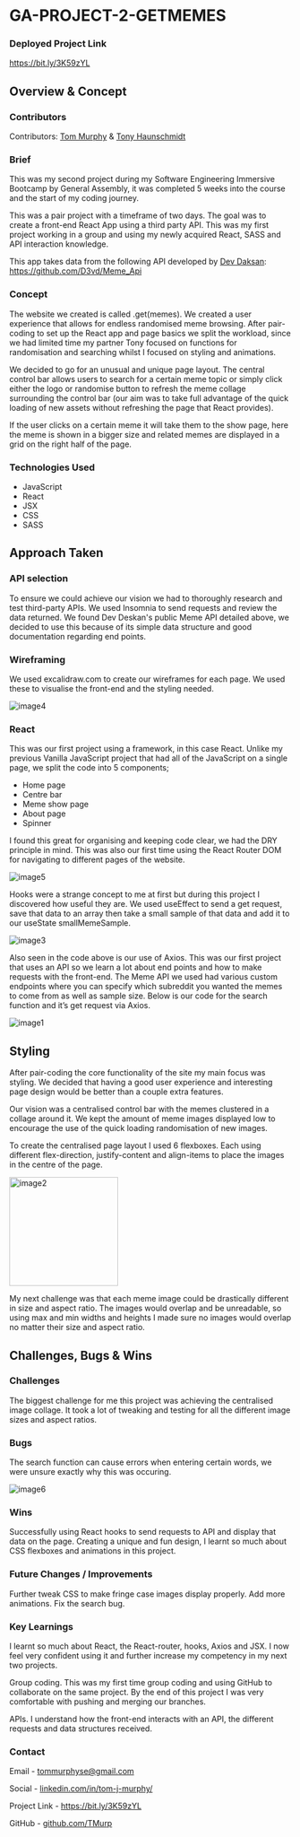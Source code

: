 # GA-PROJECT-2-GETMEMES

### Deployed Project Link

https://bit.ly/3K59zYL

## Overview & Concept

### Contributors

Contributors: [Tom Murphy]([github.com/TMurp) & [Tony Haunschmidt](https://github.com/tonyhaunschmidt)

### Brief

This was my second project during my Software Engineering Immersive Bootcamp by General Assembly, it was completed 5 weeks into the course and the start of my coding journey.

This was a pair project with a timeframe of two days. The goal was to create a front-end React App using a third party API. This was my first project working in a group and using my newly acquired React, SASS and API interaction knowledge.

This app takes data from the following API developed by [Dev Daksan](https://github.com/D3vd): https://github.com/D3vd/Meme_Api

### Concept

The website we created is called .get(memes). We created a user experience that allows for endless randomised meme browsing. After pair-coding to set up the React app and page basics we split the workload, since we had limited time my partner Tony focused on functions for randomisation and searching whilst I focused on styling and animations.

We decided to go for an unusual and unique page layout. The central control bar allows users to search for a certain meme topic or simply click either the logo or randomise button to refresh the meme collage surrounding the control bar (our aim was to take full advantage of the quick loading of new assets without refreshing the page that React provides). 

If the user clicks on a certain meme it will take them to the show page, here the meme is shown in a bigger size and related memes are displayed in a grid on the right half of the page.

### Technologies Used

- JavaScript
- React
- JSX
- CSS
- SASS

## Approach Taken

### API selection

To ensure we could achieve our vision we had to thoroughly research and test third-party APIs. We used Insomnia to send requests and review the data returned.
We found Dev Deskan's public Meme API detailed above, we decided to use this because of its simple data structure and good documentation regarding end points.

### Wireframing

We used excalidraw.com to create our wireframes for each page. We used these to visualise the front-end and the styling needed.

![image4](https://user-images.githubusercontent.com/94997077/163825024-6d6cac4c-9a43-496e-ac61-a416b79e45cb.png)

### React

This was our first project using a framework, in this case React. Unlike my previous Vanilla JavaScript project that had all of the JavaScript on a single page, we split the code into 5 components;

- Home page
- Centre bar
- Meme show page
- About page
- Spinner

I found this great for organising and keeping code clear, we had the DRY principle in mind.
This was also our first time using the React Router DOM for navigating to different pages of the website. 

![image5](https://user-images.githubusercontent.com/94997077/163825173-97dc8774-a150-46c5-86cd-006426cc5af8.png)

Hooks were a strange concept to me at first but during this project I discovered how useful they are. We used useEffect to send a get request, save that data to an array then take a small sample of that data and add it to our useState smallMemeSample.

![image3](https://user-images.githubusercontent.com/94997077/163825207-7fb331ae-d023-4ecc-b81e-a27be777beb8.png)

Also seen in the code above is our use of Axios. This was our first project that uses an API so we learn a lot about end points and how to make requests with the front-end. The Meme API we used had various custom endpoints where you can specify which subreddit you wanted the memes to come from as well as sample size. Below is our code for the search function and it’s get request via Axios.

![image1](https://user-images.githubusercontent.com/94997077/163825249-e54a54bc-40b8-44c8-8763-a1c834c0faca.png)

## Styling

After pair-coding the core functionality of the site my main focus was styling. We decided that having a good user experience and interesting page design would be better than a couple extra features.

Our vision was a centralised control bar with the memes clustered in a collage around it. We kept the amount of meme images displayed low to encourage the use of the quick loading randomisation of new images.

To create the centralised page layout I used 6 flexboxes. Each using different flex-direction, justify-content and align-items to place the images in the centre of the page.

<img width="194" alt="image2" src="https://user-images.githubusercontent.com/94997077/163825313-a2221106-19b5-43f6-9cf6-b3543a7b067e.png">

My next challenge was that each meme image could be drastically different in size and aspect ratio. The images would overlap and be unreadable, so using max and min widths and heights I made sure no images would overlap no matter their size and aspect ratio.

## Challenges, Bugs & Wins

### Challenges

The biggest challenge for me this project was achieving the centralised image collage. It took a lot of tweaking and testing for all the different image sizes and aspect ratios.

### Bugs

The search function can cause errors when entering certain words, we were unsure exactly why this was occuring.

![image6](https://user-images.githubusercontent.com/94997077/163825393-d8e0a4a6-ac90-4756-87e3-bed93ac505e7.png)

### Wins

Successfully using React hooks to send requests to API and display that data on the page.
Creating a unique and fun design, I learnt so much about CSS flexboxes and animations in this project.

### Future Changes / Improvements

Further tweak CSS to make fringe case images display properly.
Add more animations.
Fix the search bug.

### Key Learnings

I learnt so much about React, the React-router, hooks, Axios and JSX. I now feel very confident using it and further increase my competency in my next two projects.

Group coding. This was my first time group coding and using GitHub to collaborate on the same project. By the end of this project I was very comfortable with pushing and merging our branches.

APIs. I understand how the front-end interacts with an API, the different requests and data structures received.

### Contact

Email - tommurphyse@gmail.com

Social - [linkedin.com/in/tom-j-murphy/](https://www.linkedin.com/in/tom-j-murphy/)

Project Link - https://bit.ly/3K59zYL

GitHub - [github.com/TMurp]([github.com/TMurp)

